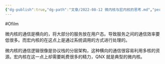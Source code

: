 ```yaml
---
{"dg-publish":true,"dg-path":"文章/2022-08-12 微内核与宏内核的思考.md","permalink":"/文章/2022-08-12 微内核与宏内核的思考/","dgEnableSearch":"true"}
---
```


#Ofilm 

微内核的通信是横向的，将大部分的服务放在用户态。导致服务之间的通信效率要低很多。而宏内核的在这点上是通过系统调用的方式进行处理的。

微内核的通信逻辑很像是协议栈的分层架构，这种横向的通信很容易利用多核的资源。宏内核在这一点上却需要耗费很多的精力，QNX 就是典型的微内核。